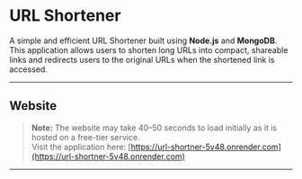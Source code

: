 # URL Shortener

A simple and efficient URL Shortener built using **Node.js** and **MongoDB**. This application allows users to shorten long URLs into compact, shareable links and redirects users to the original URLs when the shortened link is accessed.

---

## Website

> **Note:** The website may take 40–50 seconds to load initially as it is hosted on a free-tier service.  
Visit the application here: [https://url-shortner-5v48.onrender.com](https://url-shortner-5v48.onrender.com)

---
